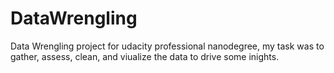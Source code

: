 # DataWrengling
Data Wrengling project for udacity professional nanodegree, my task was to gather, assess, clean, and viualize the data to drive some inights.
